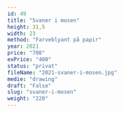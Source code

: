 ```yaml
---
id: 49
title: "Svaner i mosen"
height: 31,5
width: 23
method: "Farveblyant på papir"
year: 2021
price: "700"
exPrice: "400"
status: "privat"
fileName: "2021-svaner-i-mosen.jpg"
medie: "drawing"
draft: "False"
slug: "svaner-i-mosen"
weight: "220"
---
```

